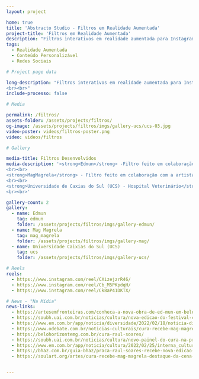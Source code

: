 ```yaml
---
layout: project

home: true
title: 'Abstracto Studio - Filtros em Realidade Aumentada'
project-title: 'Filtros em Realidade Aumentada'
description: "Filtros interativos em realidade aumentada para Instagram e Facebook. Dê vida para um conteúdo estático e o resultado pode ser facilmente compartilhado como story, reels, ou no próprio mural."
tags:
  - Realidade Aumentada
  - Conteúdo Personalizável
  - Redes Sociais

# Project page data

long-description: "Filtros interativos em realidade aumentada para Instagram e Facebook. Dê vida para um conteúdo estático e o resultado pode ser facilmente compartilhado como story, reels, ou no próprio mural.   
<br><br>"
include-processo: false

# Media

permalink: /filtros/
assets-folder: /assets/projects/filtros/
og-image: /assets/projects/filtros/imgs/gallery-ucs/ucs-03.jpg
video-poster: videos/filtros-poster.png
video: videos/filtros

# Gallery

media-title: Filtros Desenvolvidos
media-description: '<strong>Edmun</strong> -Filtro feito em colaboração com o artista urbano Edmun para sua empena do Festival CURA: Circuito Urbano de Arte.
<br><br>
<strong>MagMagrela</strong> - Filtro feito em colaboração com a artista urbana MagMagrela para sua empena do Festival CURA: Circuito Urbano de Arte.
<br><br>
<strong>Universidade de Caxias do Sul (UCS) - Hospital Veterinário</strong> - Filtro feito em colaboração com o artista urbano Gomes One para sua empena no Hospital Veterinário da UCS.
<br><br>'

gallery-count: 2
gallery:
  - name: Edmun
    tag: edmun
    folder: /assets/projects/filtros/imgs/gallery-edmun/
  - name: Mag Magrela
    tag: mag_magrela
    folder: /assets/projects/filtros/imgs/gallery-mag/
  - name: Universidade Caixias do Sul (UCS)
    tag: ucs
    folder: /assets/projects/filtros/imgs/gallery-ucs/

# Reels
reels:
  - https://www.instagram.com/reel/CXizejzrR46/
  - https://www.instagram.com/reel/Cb_M5PKpdqH/
  - https://www.instagram.com/reel/Ck8aP41DKTX/

# News - "Na Mídia"
news-links:
  - https://artesemfronteiras.com/conheca-a-nova-obra-de-ed-mun-em-belo-horizonte/
  - https://soubh.uai.com.br/noticias/cultura/nova-edicao-do-festival-cura-comeca-com-pintura-de-empenas-na-praca-raul-soares
  - https://www.em.com.br/app/noticia/diversidade/2022/02/18/noticia-diversidade,1346007/cura-festival-em-bh-levanta-debates-sobre-o-papel-da-arte-urbana.shtml
  - https://www.odebate.com.br/noticias-culturais/cura-recebe-mag-magrela-destaque-da-cena-mundial-de-arte-urbana.html
  - https://belohorizontemg.com.br/cura-raul-soares/
  - https://soubh.uai.com.br/noticias/cultura/novo-painel-do-cura-na-praca-raul-soares-comeca-a-tomar-forma
  - https://www.em.com.br/app/noticia/cultura/2022/02/25/interna_cultura,1348350/mag-magrela-conclui-painel-no-edificio-savoy-perto-da-praca-raul-soares.shtml
  - https://bhaz.com.br/guia-bhaz/praca-raul-soares-recebe-nova-edicao-cura-neste-mes
  - https://soulart.org/artes/cura-recebe-mag-magrela-destaque-da-cena-mundial-de-arte-urbana


---
```

